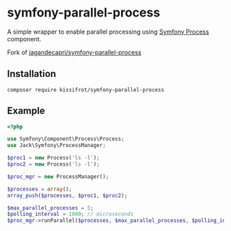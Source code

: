 # symfony-parallel-process

A simple wrapper to enable parallel processing using [Symfony Process](http://symfony.com/doc/current/components/process.html) component.

Fork of [jagandecapri/symfony-parallel-process](https://github.com/jagandecapri/symfony-parallel-process)

## Installation

`composer require kissifrot/symfony-parallel-process`

## Example

```php
<?php

use Symfony\Component\Process\Process;
use Jack\Symfony\ProcessManager;

$proc1 = new Process('ls -l');
$proc2 = new Process('ls -l');

$proc_mgr = new ProcessManager();

$processes = array();
array_push($processes, $proc1, $proc2);

$max_parallel_processes = 5;
$polling_interval = 1000; // microseconds
$proc_mgr->runParallel($processes, $max_parallel_processes, $polling_interval);
```
